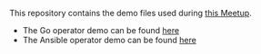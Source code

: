 This repository contains the demo files used during [this Meetup](https://www.meetup.com/es-ES/Emerging-Tech-Valencia/events/267516089/).

* The Go operator demo can be found [here](./go-operator)
* The Ansible operator demo can be found [here](./ansible-operator)